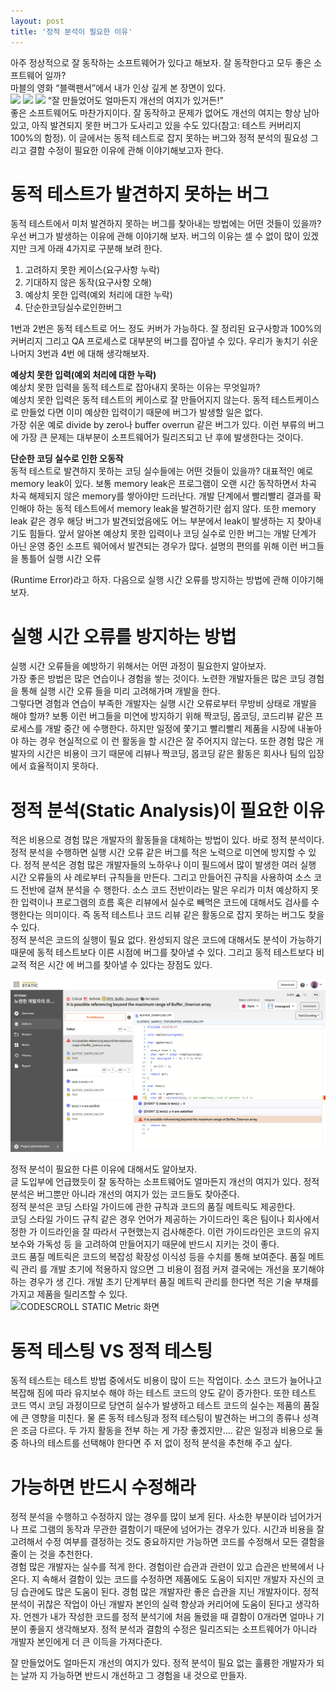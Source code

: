 ```yaml
---
layout: post
title: '정적 분석이 필요한 이유'
---
```


아주 정상적으로 잘 동작하는 소프트웨어가 있다고 해보자. 잘 동작한다고 모두 좋은 소프트웨어 일까?  
마블의 영화 “블랙팬서”에서 내가 인상 깊게 본 장면이 있다.  
![](/assets/img/블랙펜서/블랙1.png)
![](/assets/img/블랙펜서/블랙2.png)
![](/assets/img/블랙펜서/블랙3.png)
“잘 만들었어도 얼마든지 개선의 여지가 있거든!”  
좋은 소프트웨어도 마찬가지이다. 잘 동작하고 문제가 없어도 개선의 여지는 항상 남아있고, 아직
발견되지 못한 버그가 도사리고 있을 수도 있다(참고: 테스트 커버리지 100%의 함정).
이 글에서는 동적 테스트로 잡지 못하는 버그와 정적 분석의 필요성 그리고 결함 수정이 필요한
이유에 관해 이야기해보고자 한다.

# 동적 테스트가 발견하지 못하는 버그

동적 테스트에서 미처 발견하지 못하는 버그를 찾아내는 방법에는 어떤 것들이 있을까?
우선 버그가 발생하는 이유에 관해 이야기해 보자. 버그의 이유는 셀 수 없이 많이 있겠지만 크게 아래 4가지로 구분해 보려 한다.

1. 고려하지 못한 케이스(요구사항 누락)
2. 기대하지 않은 동작(요구사항 오해)
3. 예상치 못한 입력(예외 처리에 대한 누락)
4. 단순한코딩실수로인한버그

1번과 2번은 동적 테스트로 어느 정도 커버가 가능하다. 잘 정리된 요구사항과 100%의 커버리지 그리고 QA 프로세스로 대부분의 버그를 잡아낼 수 있다. 우리가 놓치기 쉬운 나머지 3번과 4번 에 대해 생각해보자.

**예상치 못한 입력(예외 처리에 대한 누락)**  
예상치 못한 입력을 동적 테스트로 잡아내지 못하는 이유는 무엇일까?  
예상치 못한 입력은 동적 테스트의 케이스로 잘 만들어지지 않는다. 동적 테스트케이스로 만들었 다면 이미 예상한 입력이기 때문에 버그가 발생할 일은 없다.  
가장 쉬운 예로 divide by zero나 buffer overrun 같은 버그가 있다. 이런 부류의 버그에 가장 큰 문제는 대부분이 소프트웨어가 릴리즈되고 난 후에 발생한다는 것이다.

**단순한 코딩 실수로 인한 오동작**  
동적 테스트로 발견하지 못하는 코딩 실수들에는 어떤 것들이 있을까?
대표적인 예로 memory leak이 있다. 보통 memory leak은 프로그램이 오랜 시간 동작하면서 차곡 차곡 해제되지 않은 memory를 쌓아야만 드러난다.
개발 단계에서 빨리빨리 결과를 확인해야 하는 동적 테스트에서 memory leak을 발견하기란 쉽지 않다. 또한 memory leak 같은 경우 해당 버그가 발견되었음에도 어느 부분에서 leak이 발생하는 지 찾아내기도 힘들다.
앞서 알아본 예상치 못한 입력이나 코딩 실수로 인한 버그는 개발 단계가 아닌 운영 중인 소프트 웨어에서 발견되는 경우가 많다. 설명의 편의를 위해 이런 버그들을 통틀어 실행 시간 오류

(Runtime Error)라고 하자. 다음으로 실행 시간 오류를 방지하는 방법에 관해 이야기해 보자.

# 실행 시간 오류를 방지하는 방법

실행 시간 오류들을 예방하기 위해서는 어떤 과정이 필요한지 알아보자.  
가장 좋은 방법은 많은 연습이나 경험을 쌓는 것이다. 노련한 개발자들은 많은 코딩 경험을 통해 실행 시간 오류 들을 미리 고려해가며 개발을 한다.  
그렇다면 경험과 연습이 부족한 개발자는 실행 시간 오류로부터 무방비 상태로 개발을 해야 할까?
보통 이런 버그들을 미연에 방지하기 위해 짝코딩, 몹코딩, 코드리뷰 같은 프로세스를 개발 중간 에 수행한다. 하지만 일정에 쫓기고 빨리빨리 제품을 시장에 내놓아야 하는 경우 현실적으로 이 런 활동을 할 시간은 잘 주어지지 않는다. 또한 경험 많은 개발자의 시간은 비용이 크기 때문에 리뷰나 짝코딩, 몹코딩 같은 활동은 회사나 팀의 입장에서 효율적이지 못하다.

# 정적 분석(Static Analysis)이 필요한 이유

적은 비용으로 경험 많은 개발자의 활동들을 대체하는 방법이 있다. 바로 정적 분석이다.  
정적 분석을 수행하면 실행 시간 오류 같은 버그를 적은 노력으로 미연에 방지할 수 있다. 정적 분석은 경험 많은 개발자들의 노하우나 이미 필드에서 많이 발생한 여러 실행 시간 오류들의 사 례로부터 규칙들을 만든다. 그리고 만들어진 규칙을 사용하여 소스 코드 전반에 걸쳐 분석을 수 행한다. 소스 코드 전반이라는 말은 우리가 미처 예상하지 못한 입력이나 프로그램의 흐름 혹은 리뷰에서 실수로 빼먹은 코드에 대해서도 검사를 수행한다는 의미이다. 즉 동적 테스트나 코드 리뷰 같은 활동으로 잡지 못하는 버그도 찾을 수 있다.  
정적 분석은 코드의 실행이 필요 없다. 완성되지 않은 코드에 대해서도 분석이 가능하기 때문에 동적 테스트보다 이른 시점에 버그를 찾아낼 수 있다. 그리고 동적 테스트보다 비교적 적은 시간 에 버그를 찾아낼 수 있다는 장점도 있다.

![CODESCROLL STATIC Buffer Overrun 검출 화면](/assets/img/overrun.png)

정적 분석이 필요한 다른 이유에 대해서도 알아보자.  
글 도입부에 언급했듯이 잘 동작하는 소프트웨어도 얼마든지 개선의 여지가 있다. 정적 분석은 버그뿐만 아니라 개선의 여지가 있는 코드들도 찾아준다.  
정적 분석은 코딩 스타일 가이드에 관한 규칙과 코드의 품질 메트릭도 제공한다.  
코딩 스타일 가이드 규칙 같은 경우 언어가 제공하는 가이드라인 혹은 팀이나 회사에서 정한 가 이드라인을 잘 따라서 구현했는지 검사해준다. 이런 가이드라인은 코드의 유지보수와 가독성 등 을 고려하여 만들어지기 때문에 반드시 지키는 것이 좋다.  
코드 품질 메트릭은 코드의 복잡성 확장성 이식성 등을 수치를 통해 보여준다. 품질 메트릭 관리 를 개발 초기에 적용하지 않으면 그 비용이 점점 커져 결국에는 개선을 포기해야 하는 경우가 생 긴다. 개발 초기 단계부터 품질 메트릭 관리를 한다면 적은 기술 부채를 가지고 제품을 릴리즈할 수 있다.  
![CODESCROLL STATIC Metric 화면](/assets/img/메트릭.png)

# 동적 테스팅 VS 정적 테스팅

동적 테스트는 테스트 방법 중에서도 비용이 많이 드는 작업이다. 소스 코드가 늘어나고 복잡해 짐에 따라 유지보수 해야 하는 테스트 코드의 양도 같이 증가한다. 또한 테스트 코드 역시 코딩 과정이므로 당연히 실수가 발생하고 테스트 코드의 실수는 제품의 품질에 큰 영향을 미친다. 물 론 동적 테스팅과 정적 테스팅이 발견하는 버그의 종류나 성격은 조금 다르다. 두 가지 활동을 전부 하는 게 가장 좋겠지만.... 같은 일정과 비용으로 둘 중 하나의 테스트를 선택해야 한다면 주 저 없이 정적 분석을 추천해 주고 싶다.

# 가능하면 반드시 수정해라

정적 분석을 수행하고 수정하지 않는 경우를 많이 보게 된다. 사소한 부분이라 넘어가거나 프로 그램의 동작과 무관한 결함이기 때문에 넘어가는 경우가 있다. 시간과 비용을 잘 고려해서 수정 여부를 결정하는 것도 중요하지만 가능하면 코드를 수정해서 모든 결함을 줄이 는 것을 추천한다.  
경험 많은 개발자는 실수를 적게 한다. 경험이란 습관과 관련이 있고 습관은 반복에서 나온다. 지 속해서 결함이 있는 코드를 수정하면 제품에도 도움이 되지만 개발자 자신의 코딩 습관에도 많은 도움이 된다. 경험 많은 개발자란 좋은 습관을 지닌 개발자이다. 정적 분석이 귀찮은 작업이 아닌 개발자 본인의 실력 향상과 커리어에 도움이 된다고 생각하자. 언젠가 내가 작성한 코드를 정적 분석기에 처음 돌렸을 때 결함이 0개라면 얼마나 기분이 좋을지 생각해보자. 정적 분석과 결함의 수정은 릴리즈되는 소프트웨어가 아니라 개발자 본인에게 더 큰 이득을 가져다준다.

잘 만들었어도 얼마든지 개선의 여지가 있다. 정적 분석이 필요 없는 훌륭한 개발자가 되는 날까 지 가능하면 반드시 개선하고 그 경험을 내 것으로 만들자.
